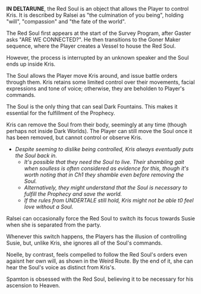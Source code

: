 **IN DELTARUNE**, the Red Soul is an object that allows the Player to control Kris. It is described by Ralsei as "the culmination of you being", holding "will", "compassion" and "the fate of the world".

The Red Soul first appears at the start of the Survey Program, after Gaster asks "ARE WE CONNECTED?". He then transitions to the Goner Maker sequence, where the Player creates a Vessel to house the Red Soul.

However, the process is interrupted by an unknown speaker and the Soul ends up inside Kris. 

The Soul allows the Player move Kris around, and issue battle orders through them. Kris retains some limited control over their movements, facial expressions and tone of voice; otherwise, they are beholden to Player's commands.

The Soul is the only thing that can seal Dark Fountains. This makes it essential for the fulfillment of the Prophecy.

Kris can remove the Soul from their body, seemingly at any time (though perhaps not inside Dark Worlds). The Player can still move the Soul once it has been removed, but cannot control or observe Kris.
- _Despite seeming to dislike being controlled, Kris always eventually puts the Soul back in._
    - _It's possible that they need the Soul to live. Their shambling gait when soulless is often considered as evidence for this, though it's worth noting that in Ch1 they shamble even before removing the Soul._
    - _Alternatively, they might understand that the Soul is necessary to fulfill the Prophecy and save the world._
    - _If the rules from UNDERTALE still hold, Kris might not be able t0 feel love without a Soul._

Ralsei can occasionally force the Red Soul to switch its focus towards Susie when she is separated from the party.

Whenever this switch happens, the Players has the illusion of controlling Susie, but, unlike Kris, she ignores all of the Soul's commands.

Noelle, by contrast, feels compelled to follow the Red Soul's orders even agaisnt her own will, as shown in the Weird Route. By the end of it, she can hear the Soul's voice as distinct from Kris's.

Spamton is obsessed with the Red Soul, believing it to be necessary for his ascension to Heaven.